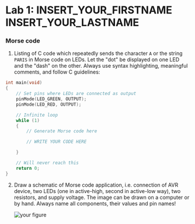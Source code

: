 # Lab 1: INSERT_YOUR_FIRSTNAME INSERT_YOUR_LASTNAME

### Morse code

1. Listing of C code which repeatedly sends the character `A` or the string `PARIS` in Morse code on LEDs. Let the "dot" be displayed on one LED and the "dash" on the other. Always use syntax highlighting, meaningful comments, and follow C guidelines:

```c
int main(void)
{
    // Set pins where LEDs are connected as output
    pinMode(LED_GREEN, OUTPUT);
    pinMode(LED_RED, OUTPUT);

    // Infinite loop
    while (1)
    {
        // Generate Morse code here

        // WRITE YOUR CODE HERE

    }

    // Will never reach this
    return 0;
}
```

2. Draw a schematic of Morse code application, i.e. connection of AVR device, two LEDs (one in active-high, second in active-low way), two resistors, and supply voltage. The image can be drawn on a computer or by hand. Always name all components, their values and pin names!

   ![your figure]()
